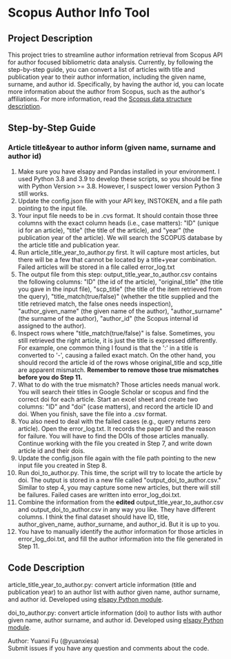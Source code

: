 # Scopus Author Info Tool

## Project Description
This project tries to streamline author information retrieval from Scopus API for author focused bibliometric data analysis. Currently, by following the step-by-step guide, you can convert a list of articles with title and publication year to their author information, including the given name, surname, and author id. Specifically, by having the author id, you can locate more information about the author from Scopus, such as the author's affiliations. For more information, read the [Scopus data structure description](https://github.com/ElsevierDev/elsapy/wiki/Understanding-the-data).

## Step-by-Step Guide

### Article title&year to author inform (given name, surname and author id)
1. Make sure you have elsapy and Pandas installed in your environment. I used Python 3.8 and 3.9 to develop these scripts, so you should be fine with Python Version >= 3.8. However, I suspect lower version Python 3 still works.
2. Update the config.json file with your API key, INSTOKEN, and a file path pointing to the input file.
3. Your input file needs to be in .cvs format. It should contain those three columns with the exact column heads (i.e., case matters): "ID" (unique id for an article), "title" (the title of the article), and "year" (the publication year of the article). We will search the SCOPUS database by the article title and publication year.
4. Run article_title_year_to_author.py first. It will capture most articles, but there will be a few that cannot be located by a title+year combination. Failed articles will be stored in a file called error_log.txt
5. The output file from this step: output_title_year_to_author.csv contains the following columns: "ID" (the id of the article), "original_title" (the title you gave in the input file), "scp_title" (the title of the item retrieved from the query), "title_match(true/false)" (whether the title supplied and the title retrieved match, the false ones needs inspection), "author_given_name" (the given name of the author), "author_surname" (the surname of the author), "author_id" (the Scopus internal id assigned to the author).
6. Inspect rows where "title_match(true/false)" is false. Sometimes, you still retrieved the right article, it is just the title is expressed differently. For example, one common thing I found is that the ':' in a title is converted to '-', causing a failed exact match. On the other hand, you should record the article id of the rows whose original_title and scp_title are apparent mismatch. **Remember to remove those true mismatches before you do Step 11.**
7. What to do with the true mismatch? Those articles needs manual work. You will search their titles in Google Scholar or scopus and find the correct doi for each article. Start an excel sheet and create two columns: "ID" and "doi" (case matters), and record the article ID and doi. When you finish, save the file into a .csv format.
8. You also need to deal with the failed cases (e.g., query returns zero article). Open the error_log.txt. It records the paper ID and the reason for failure. You will have to find the DOIs of those articles manually. Continue working with the file you created in Step 7, and write down article id and their dois.
9. Update the config.json file again with the file path pointing to the new input file you created in Step 8. 
10. Run doi_to_author.py. This time, the script will try to locate the article by doi. The output is stored in a new file called "output_doi_to_author.csv." Similar to step 4, you may capture some new articles, but there will still be failures. Failed cases are written into error_log_doi.txt.
11. Combine the information from the **edited** output_title_year_to_author.csv and output_doi_to_author.csv in any way you like. They have different columns. I think the final dataset should have ID, title, author_given_name, author_surname, and author_id. But it is up to you.
12. You have to manually identify the author information for those articles in error_log_doi.txt, and fill the author information into the file generated in Step 11.

## Code Description
article_title_year_to_author.py: convert article information (title and publication year) to an author list with author given name, author surname, and author id. Developed using [elsapy Python module](https://github.com/ElsevierDev/elsapy).

doi_to_author.py: convert article information (doi) to author lists with author given name, author surname, and author id. Developed using [elsapy Python module](https://github.com/ElsevierDev/elsapy).

Author: Yuanxi Fu (@yuanxiesa)  
Submit issues if you have any question and comments about the code.

